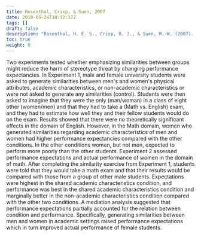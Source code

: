 ```yaml
---
title: Rosenthal, Crisp, & Suen, 2007
date: 2018-05-24T18:12:17Z
tags: []
draft: false
description: "Rosenthal, H. E. S., Crisp, R. J., & Suen, M.-W. (2007). Improving performance expectancies in stereotypic domains: Task relevance and the reduction of stereotype threat. *European Journal of Social Psychology, 37,* 586-597."
toc: true
weight: 0
---
```


Two experiments tested whether emphasizing similarities between groups might reduce the harm of stereotype threat by changing performance expectancies. In Experiment 1, male and female university students were asked to generate similarities between men's and women's physical attributes, academic characteristics, or non-academic characteristics or were not asked to generate any similarities (control). Students were then asked to imagine that they were the only (man/woman) in a class of eight other (women/men) and that they had to take a (Math vs. English) exam, and they had to estimate how well they and their fellow students would do on the exam. Results showed that there were no theoretically significant effects in the domain of English. However, in the Math domain, women who generated similarities regarding academic characteristics of men and women had higher performance expectancies compared with the other conditions. In the other conditions women, but not men, expected to perform more poorly than the other students. Experiment 2 assessed performance expectations and actual performance of women in the domain of math. After completing the similarity exercise from Experiment 1, students were told that they would take a math exam and that their results would be compared with those from a group of other male students. Expectations were highest in the shared academic characteristics condition, and performance was best in the shared academic characteristics condition and marginally better in the non-academic characteristics condition compared with the other two conditions. A mediation analysis suggested that performance expectations partially accounted for the relation between condition and performance. Specifically, generating similarities between men and women in academic settings raised performance expectations which in turn improved actual performance of female students.
